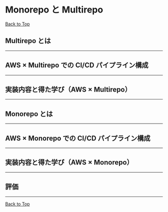 # Monorepo と Multirepo

[Back to Top](./index.md)

## Multirepo とは

---

## AWS × Multirepo での CI/CD パイプライン構成

---

## 実装内容と得た学び（AWS × Multirepo）

---

## Monorepo とは

---

## AWS × Monorepo での CI/CD パイプライン構成

---

## 実装内容と得た学び（AWS × Monorepo）

---

## 評価

---

[Back to Top](./index.md)
